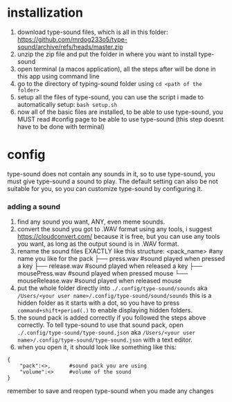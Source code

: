 # installization

 1. download type-sound files, which is all in this folder: https://github.com/mrdog233o5/type-sound/archive/refs/heads/master.zip
 2. unzip the zip file and put the folder in where you want to install type-sound
 3. open terminal (a macos application), all the steps after will be done in this app using command line
 4. go to the directory of typing-sound folder using `cd <path of the folder>`
 5. setup all the files of type-sound, you can use the script i made to automatically setup: `bash setup.sh`
 6. now all of the basic files are installed, to be able to use type-sound, you MUST read #config page to be able to use type-sound (this step doesnt have to be done with terminal)
# config
type-sound does not contain any sounds in it, so to use type-sound, you must give type-sound a sound to play. The default setting can also be not suitable for you, so you can customize type-sound by configuring it.

### adding a sound
1. find any sound you want, ANY, even meme sounds.
2. convert the sound you got to .WAV format using any tools, i suggest https://cloudconvert.com/ because it is free, but you can use any tools you want, as long as the output sound is in .WAV format.
3. rename the sound files EXACTLY like this structure:
	<pack_name>									#any name you like for the pack
	 ├── press.wav							#sound played when pressed a key
	 ├── release.wav 						#sound played when released a key
	 ├── mousePress.wav 				#sound played when pressed mouse
	 └── mouseRelease.wav				#sound played when released mouse
4. put the whole folder directly into `./.config/type-sound/sounds` aka `/Users/<your user name>/.config/type-sound/sound/sounds` 
this is a hidden folder as it starts with a dot, so you have to press `command+shift+period(.)` to enable displaying hidden folders.
5. the sound pack is added correctly if you followed the steps above correctly. To tell type-sound to use that sound pack, open `./.config/type-sound/type-sound.json` aka `/Users/<your user name>/.config/type-sound/type-sound.json` with a text editor.
6. when you open it, it should look like something like this:
```
{
    "pack":<>, 		#sound pack you are using
    "volume":<>		#volume of the sound
}
```
remember to save and reopen type-sound when you made any changes
